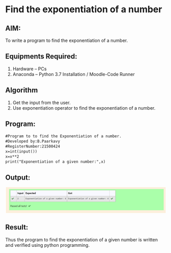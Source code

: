 # Find the exponentiation of a number

## AIM:
To write a program to find the exponentiation of a number.

## Equipments Required:
1. Hardware – PCs
2. Anaconda – Python 3.7 Installation / Moodle-Code Runner

## Algorithm
1. Get the input from the user.
2. Use exponentiation operator to find the exponentiation of a number.

## Program:
```
#Program to to find the Exponentiation of a number.
#Developed by:B.Paarkavy
#RegisterNumber:21500424
x=int(input())
x=x**2
print("Exponentiation of a given number:",x)
```

## Output:
![exponentiation of a number](exponent.png)


## Result:
Thus the program to find the exponentiation of a given number is written and verified using python programming.
